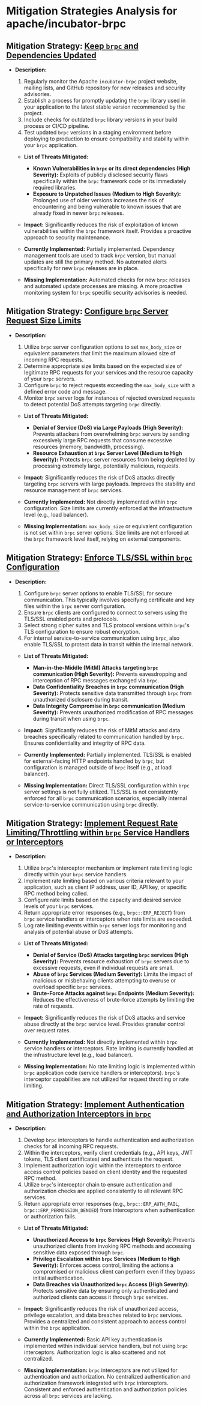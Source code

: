 # Mitigation Strategies Analysis for apache/incubator-brpc

## Mitigation Strategy: [Keep `brpc` and Dependencies Updated](./mitigation_strategies/keep__brpc__and_dependencies_updated.md)

*   **Description:**
    1.  Regularly monitor the Apache `incubator-brpc` project website, mailing lists, and GitHub repository for new releases and security advisories.
    2.  Establish a process for promptly updating the `brpc` library used in your application to the latest stable version recommended by the project.
    3.  Include checks for outdated `brpc` library versions in your build process or CI/CD pipeline.
    4.  Test updated `brpc` versions in a staging environment before deploying to production to ensure compatibility and stability within your `brpc` application.

    *   **List of Threats Mitigated:**
        *   **Known Vulnerabilities in `brpc` or its direct dependencies (High Severity):** Exploits of publicly disclosed security flaws specifically within the `brpc` framework code or its immediately required libraries.
        *   **Exposure to Unpatched Issues (Medium to High Severity):** Prolonged use of older versions increases the risk of encountering and being vulnerable to known issues that are already fixed in newer `brpc` releases.

    *   **Impact:** Significantly reduces the risk of exploitation of known vulnerabilities within the `brpc` framework itself. Provides a proactive approach to security maintenance.

    *   **Currently Implemented:** Partially implemented. Dependency management tools are used to track `brpc` version, but manual updates are still the primary method.  No automated alerts specifically for new `brpc` releases are in place.

    *   **Missing Implementation:**  Automated checks for new `brpc` releases and automated update processes are missing.  A more proactive monitoring system for `brpc` specific security advisories is needed.

## Mitigation Strategy: [Configure `brpc` Server Request Size Limits](./mitigation_strategies/configure__brpc__server_request_size_limits.md)

*   **Description:**
    1.  Utilize `brpc` server configuration options to set `max_body_size` or equivalent parameters that limit the maximum allowed size of incoming RPC requests.
    2.  Determine appropriate size limits based on the expected size of legitimate RPC requests for your services and the resource capacity of your `brpc` servers.
    3.  Configure `brpc` to reject requests exceeding the `max_body_size` with a defined error code and message.
    4.  Monitor `brpc` server logs for instances of rejected oversized requests to detect potential DoS attempts targeting `brpc` directly.

    *   **List of Threats Mitigated:**
        *   **Denial of Service (DoS) via Large Payloads (High Severity):** Prevents attackers from overwhelming `brpc` servers by sending excessively large RPC requests that consume excessive resources (memory, bandwidth, processing).
        *   **Resource Exhaustion at `brpc` Server Level (Medium to High Severity):** Protects `brpc` server resources from being depleted by processing extremely large, potentially malicious, requests.

    *   **Impact:** Significantly reduces the risk of DoS attacks directly targeting `brpc` servers with large payloads. Improves the stability and resource management of `brpc` services.

    *   **Currently Implemented:** Not directly implemented within `brpc` configuration. Size limits are currently enforced at the infrastructure level (e.g., load balancer).

    *   **Missing Implementation:**  `max_body_size` or equivalent configuration is not set within `brpc` server options.  Size limits are not enforced at the `brpc` framework level itself, relying on external components.

## Mitigation Strategy: [Enforce TLS/SSL within `brpc` Configuration](./mitigation_strategies/enforce_tlsssl_within__brpc__configuration.md)

*   **Description:**
    1.  Configure `brpc` server options to enable TLS/SSL for secure communication. This typically involves specifying certificate and key files within the `brpc` server configuration.
    2.  Ensure `brpc` clients are configured to connect to servers using the TLS/SSL enabled ports and protocols.
    3.  Select strong cipher suites and TLS protocol versions within `brpc`'s TLS configuration to ensure robust encryption.
    4.  For internal service-to-service communication using `brpc`, also enable TLS/SSL to protect data in transit within the internal network.

    *   **List of Threats Mitigated:**
        *   **Man-in-the-Middle (MitM) Attacks targeting `brpc` communication (High Severity):** Prevents eavesdropping and interception of RPC messages exchanged via `brpc`.
        *   **Data Confidentiality Breaches in `brpc` communication (High Severity):** Protects sensitive data transmitted through `brpc` from unauthorized disclosure during transit.
        *   **Data Integrity Compromise in `brpc` communication (Medium Severity):** Prevents unauthorized modification of RPC messages during transit when using `brpc`.

    *   **Impact:** Significantly reduces the risk of MitM attacks and data breaches specifically related to communication handled by `brpc`. Ensures confidentiality and integrity of RPC data.

    *   **Currently Implemented:** Partially implemented. TLS/SSL is enabled for external-facing HTTP endpoints handled by `brpc`, but configuration is managed outside of `brpc` itself (e.g., at load balancer).

    *   **Missing Implementation:**  Direct TLS/SSL configuration within `brpc` server settings is not fully utilized.  TLS/SSL is not consistently enforced for all `brpc` communication scenarios, especially internal service-to-service communication using `brpc` directly.

## Mitigation Strategy: [Implement Request Rate Limiting/Throttling within `brpc` Service Handlers or Interceptors](./mitigation_strategies/implement_request_rate_limitingthrottling_within__brpc__service_handlers_or_interceptors.md)

*   **Description:**
    1.  Utilize `brpc`'s interceptor mechanism or implement rate limiting logic directly within your `brpc` service handlers.
    2.  Implement rate limiting based on various criteria relevant to your application, such as client IP address, user ID, API key, or specific RPC method being called.
    3.  Configure rate limits based on the capacity and desired service levels of your `brpc` services.
    4.  Return appropriate error responses (e.g., `brpc::ERP_REJECT`) from `brpc` service handlers or interceptors when rate limits are exceeded.
    5.  Log rate limiting events within `brpc` server logs for monitoring and analysis of potential abuse or DoS attempts.

    *   **List of Threats Mitigated:**
        *   **Denial of Service (DoS) Attacks targeting `brpc` services (High Severity):** Prevents resource exhaustion of `brpc` servers due to excessive requests, even if individual requests are small.
        *   **Abuse of `brpc` Services (Medium Severity):** Limits the impact of malicious or misbehaving clients attempting to overuse or overload specific `brpc` services.
        *   **Brute-Force Attacks against `brpc` Endpoints (Medium Severity):** Reduces the effectiveness of brute-force attempts by limiting the rate of requests.

    *   **Impact:** Significantly reduces the risk of DoS attacks and service abuse directly at the `brpc` service level. Provides granular control over request rates.

    *   **Currently Implemented:** Not directly implemented within `brpc` service handlers or interceptors. Rate limiting is currently handled at the infrastructure level (e.g., load balancer).

    *   **Missing Implementation:**  No rate limiting logic is implemented within `brpc` application code (service handlers or interceptors).  `brpc`'s interceptor capabilities are not utilized for request throttling or rate limiting.

## Mitigation Strategy: [Implement Authentication and Authorization Interceptors in `brpc`](./mitigation_strategies/implement_authentication_and_authorization_interceptors_in__brpc_.md)

*   **Description:**
    1.  Develop `brpc` interceptors to handle authentication and authorization checks for all incoming RPC requests.
    2.  Within the interceptors, verify client credentials (e.g., API keys, JWT tokens, TLS client certificates) and authenticate the request.
    3.  Implement authorization logic within the interceptors to enforce access control policies based on client identity and the requested RPC method.
    4.  Utilize `brpc`'s interceptor chain to ensure authentication and authorization checks are applied consistently to all relevant RPC services.
    5.  Return appropriate error responses (e.g., `brpc::ERP_AUTH_FAIL`, `brpc::ERP_PERMISSION_DENIED`) from interceptors when authentication or authorization fails.

    *   **List of Threats Mitigated:**
        *   **Unauthorized Access to `brpc` Services (High Severity):** Prevents unauthorized clients from invoking RPC methods and accessing sensitive data exposed through `brpc`.
        *   **Privilege Escalation within `brpc` Services (Medium to High Severity):** Enforces access control, limiting the actions a compromised or malicious client can perform even if they bypass initial authentication.
        *   **Data Breaches via Unauthorized `brpc` Access (High Severity):** Protects sensitive data by ensuring only authenticated and authorized clients can access it through `brpc` services.

    *   **Impact:** Significantly reduces the risk of unauthorized access, privilege escalation, and data breaches related to `brpc` services. Provides a centralized and consistent approach to access control within the `brpc` application.

    *   **Currently Implemented:** Basic API key authentication is implemented within individual service handlers, but not using `brpc` interceptors. Authorization logic is also scattered and not centralized.

    *   **Missing Implementation:**  `brpc` interceptors are not utilized for authentication and authorization.  No centralized authentication and authorization framework integrated with `brpc` interceptors.  Consistent and enforced authentication and authorization policies across all `brpc` services are lacking.

